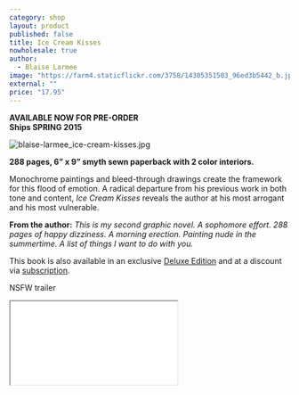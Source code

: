```yaml
---
category: shop
layout: product
published: false
title: Ice Cream Kisses
nowholesale: true
author: 
  - Blaise Larmee
image: "https://farm4.staticflickr.com/3758/14305351503_96ed3b5442_b.jpg"
external: ""
price: "17.95"
---
```


__AVAILABLE NOW FOR PRE-ORDER__<br/> 
__Ships SPRING 2015__

![blaise-larmee_ice-cream-kisses.jpg](/media/blaise-larmee_ice-cream-kisses.jpg)

__288 pages, 6” x 9” smyth sewn paperback with 2 color interiors.__ 

Monochrome paintings and bleed-through drawings create the framework for this flood of emotion. A radical departure from his previous work in both tone and content, _Ice Cream Kisses_ reveals the author at his most arrogant and his most vulnerable.

**From the author:** _This is my second graphic novel. A sophomore effort. 288 pages of happy dizziness. A morning erection. Painting nude in the summertime. A list of things I want to do with you._

This book is also available in an exclusive [Deluxe Edition](http://2dcloud.com/shop/ice-cream-kisses-special-edition-pre-order/) and at a discount via [subscription](http://2dcloud.com/shop/full-year-14-subscription/).

NSFW trailer
<div class='video'><iframe src="//player.vimeo.com/video/92127387" allowfullscreen></iframe></div>